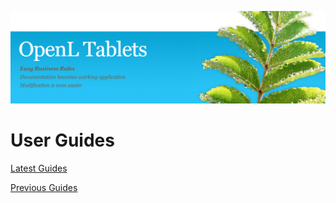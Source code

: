 ![](documentation/guides/OpenLHome.png)

# User Guides #

[Latest Guides](documentation/guides/latest_guides.md)

[Previous Guides](documentation/guides/previous_guides.md)
